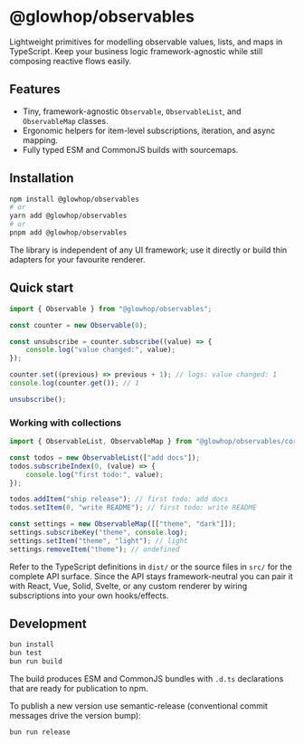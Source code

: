 # @glowhop/observables

Lightweight primitives for modelling observable values, lists, and maps in TypeScript. Keep your business logic framework-agnostic while still composing reactive flows easily.

## Features

- Tiny, framework-agnostic `Observable`, `ObservableList`, and `ObservableMap` classes.
- Ergonomic helpers for item-level subscriptions, iteration, and async mapping.
- Fully typed ESM and CommonJS builds with sourcemaps.

## Installation

```bash
npm install @glowhop/observables
# or
yarn add @glowhop/observables
# or
pnpm add @glowhop/observables
```

The library is independent of any UI framework; use it directly or build thin adapters for your favourite renderer.

## Quick start

```ts
import { Observable } from "@glowhop/observables";

const counter = new Observable(0);

const unsubscribe = counter.subscribe((value) => {
	console.log("value changed:", value);
});

counter.set((previous) => previous + 1); // logs: value changed: 1
console.log(counter.get()); // 1

unsubscribe();
```

### Working with collections

```ts
import { ObservableList, ObservableMap } from "@glowhop/observables/core";

const todos = new ObservableList(["add docs"]);
todos.subscribeIndex(0, (value) => {
	console.log("first todo:", value);
});

todos.addItem("ship release"); // first todo: add docs
todos.setItem(0, "write README"); // first todo: write README

const settings = new ObservableMap([["theme", "dark"]]);
settings.subscribeKey("theme", console.log);
settings.setItem("theme", "light"); // light
settings.removeItem("theme"); // undefined
```

Refer to the TypeScript definitions in `dist/` or the source files in `src/` for the complete API surface. Since the API stays framework-neutral you can pair it with React, Vue, Solid, Svelte, or any custom renderer by wiring subscriptions into your own hooks/effects.

## Development

```bash
bun install
bun test
bun run build
```

The build produces ESM and CommonJS bundles with `.d.ts` declarations that are ready for publication to npm.

To publish a new version use semantic-release (conventional commit messages drive the version bump):

```bash
bun run release
```
